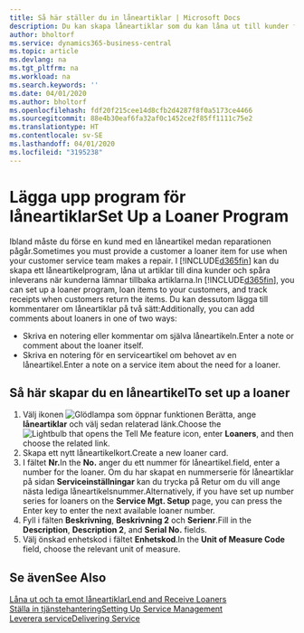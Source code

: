 ```yaml
---
title: Så här ställer du in låneartiklar | Microsoft Docs
description: Du kan skapa låneartiklar som du kan låna ut till kunder för att ersätta serviceartiklar medan de är på service.
author: bholtorf
ms.service: dynamics365-business-central
ms.topic: article
ms.devlang: na
ms.tgt_pltfrm: na
ms.workload: na
ms.search.keywords: ''
ms.date: 04/01/2020
ms.author: bholtorf
ms.openlocfilehash: fdf20f215cee14d8cfb2d4287f8f0a5173ce4466
ms.sourcegitcommit: 88e4b30eaf6fa32af0c1452ce2f85ff1111c75e2
ms.translationtype: HT
ms.contentlocale: sv-SE
ms.lasthandoff: 04/01/2020
ms.locfileid: "3195238"
---
```

# <a name="set-up-a-loaner-program"></a><span data-ttu-id="eab44-103">Lägga upp program för låneartiklar</span><span class="sxs-lookup"><span data-stu-id="eab44-103">Set Up a Loaner Program</span></span>
<span data-ttu-id="eab44-104">Ibland måste du förse en kund med en låneartikel medan reparationen pågår.</span><span class="sxs-lookup"><span data-stu-id="eab44-104">Sometimes you must provide a customer a loaner item for use when your customer service team makes a repair.</span></span> <span data-ttu-id="eab44-105">I [!INCLUDE[d365fin](includes/d365fin_md.md)] kan du skapa ett låneartikelprogram, låna ut artiklar till dina kunder och spåra inleverans när kunderna lämnar tillbaka artiklarna.</span><span class="sxs-lookup"><span data-stu-id="eab44-105">In [!INCLUDE[d365fin](includes/d365fin_md.md)], you can set up a loaner program, loan items to your customers, and track receipts when customers return the items.</span></span> <span data-ttu-id="eab44-106">Du kan dessutom lägga till kommentarer om låneartiklar på två sätt:</span><span class="sxs-lookup"><span data-stu-id="eab44-106">Additionally, you can add comments about loaners in one of two ways:</span></span>  
  
* <span data-ttu-id="eab44-107">Skriva en notering eller kommentar om själva låneartikeln.</span><span class="sxs-lookup"><span data-stu-id="eab44-107">Enter a note or comment about the loaner itself.</span></span>  
* <span data-ttu-id="eab44-108">Skriva en notering för en serviceartikel om behovet av en låneartikel.</span><span class="sxs-lookup"><span data-stu-id="eab44-108">Enter a note on a service item about the need for a loaner.</span></span>  

## <a name="to-set-up-a-loaner"></a><span data-ttu-id="eab44-109">Så här skapar du en låneartikel</span><span class="sxs-lookup"><span data-stu-id="eab44-109">To set up a loaner</span></span>  
1. <span data-ttu-id="eab44-110">Välj ikonen ![Glödlampa som öppnar funktionen Berätta](media/ui-search/search_small.png "Berätta vad du vill göra"), ange **låneartiklar** och välj sedan relaterad länk.</span><span class="sxs-lookup"><span data-stu-id="eab44-110">Choose the ![Lightbulb that opens the Tell Me feature](media/ui-search/search_small.png "Tell me what you want to do") icon, enter **Loaners**, and then choose the related link.</span></span>  
2. <span data-ttu-id="eab44-111">Skapa ett nytt låneartikelkort.</span><span class="sxs-lookup"><span data-stu-id="eab44-111">Create a new loaner card.</span></span> 
3. <span data-ttu-id="eab44-112">I fältet **Nr.**</span><span class="sxs-lookup"><span data-stu-id="eab44-112">In the **No.**</span></span> <span data-ttu-id="eab44-113">anger du ett nummer för låneartikel.</span><span class="sxs-lookup"><span data-stu-id="eab44-113">field, enter a number for the loaner.</span></span> <span data-ttu-id="eab44-114">Om du har skapat en nummerserie för låneartiklar på sidan **Serviceinställningar** kan du trycka på Retur om du vill ange nästa lediga låneartikelsnummer.</span><span class="sxs-lookup"><span data-stu-id="eab44-114">Alternatively, if you have set up number series for loaners on the **Service Mgt. Setup** page, you can press the Enter key to enter the next available loaner number.</span></span>  
4. <span data-ttu-id="eab44-115">Fyll i fälten **Beskrivning**, **Beskrivning 2** och **Serienr**.</span><span class="sxs-lookup"><span data-stu-id="eab44-115">Fill in the **Description**, **Description 2**, and **Serial No.** fields.</span></span>  
5. <span data-ttu-id="eab44-116">Välj önskad enhetskod i fältet **Enhetskod**.</span><span class="sxs-lookup"><span data-stu-id="eab44-116">In the **Unit of Measure Code** field, choose the relevant unit of measure.</span></span>  
  
## <a name="see-also"></a><span data-ttu-id="eab44-117">Se även</span><span class="sxs-lookup"><span data-stu-id="eab44-117">See Also</span></span>
[<span data-ttu-id="eab44-118">Låna ut och ta emot låneartiklar</span><span class="sxs-lookup"><span data-stu-id="eab44-118">Lend and Receive Loaners</span></span>](service-how-to-lend-receive-loaners.md)  
[<span data-ttu-id="eab44-119">Ställa in tjänstehantering</span><span class="sxs-lookup"><span data-stu-id="eab44-119">Setting Up Service Management</span></span>](service-setup-service.md)  
[<span data-ttu-id="eab44-120">Leverera service</span><span class="sxs-lookup"><span data-stu-id="eab44-120">Delivering Service</span></span>](service-deliver-service.md)  

